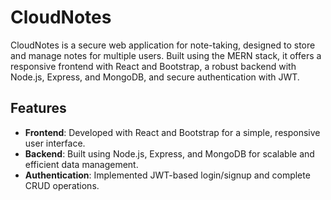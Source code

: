 # CloudNotes
CloudNotes is a secure web application for note-taking, designed to store and manage notes for multiple users. Built using the MERN stack, it offers a responsive frontend with React and Bootstrap, a robust backend with Node.js, Express, and MongoDB, and secure authentication with JWT.

## Features
- **Frontend**: Developed with React and Bootstrap for a simple, responsive user interface.<br>
- **Backend**: Built using Node.js, Express, and MongoDB for scalable and efficient data management.<br>
- **Authentication**: Implemented JWT-based login/signup and complete CRUD operations.<br>  
